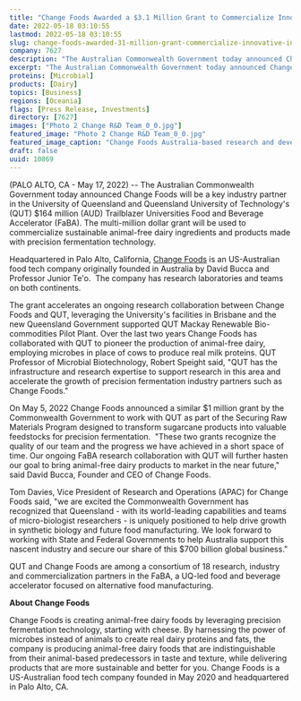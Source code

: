```yaml
---
title: "Change Foods Awarded a $3.1 Million Grant to Commercialize Innovative Ingredients with Queensland University of Technology"
date: 2022-05-18 03:10:55
lastmod: 2022-05-18 03:10:55
slug: change-foods-awarded-31-million-grant-commercialize-innovative-ingredients-queensland
company: 7627
description: "The Australian Commonwealth Government today announced Change Foods will be a key industry partner in the University of Queensland and Queensland University of Technology’s (QUT) $164 million (AUD) Trailblazer Universities Food and Beverage Accelerator (FaBA). The multi-million dollar grant will be used to commercialize sustainable animal-free dairy ingredients and products made with precision fermentation technology."
excerpt: "The Australian Commonwealth Government today announced Change Foods will be a key industry partner in the University of Queensland and Queensland University of Technology’s (QUT) $164 million (AUD) Trailblazer Universities Food and Beverage Accelerator (FaBA). The multi-million dollar grant will be used to commercialize sustainable animal-free dairy ingredients and products made with precision fermentation technology."
proteins: [Microbial]
products: [Dairy]
topics: [Business]
regions: [Oceania]
flags: [Press Release, Investments]
directory: [7627]
images: ["Photo 2 Change R&D Team_0_0.jpg"]
featured_image: "Photo 2 Change R&D Team_0_0.jpg"
featured_image_caption: "Change Foods Australia-based research and development team (from left): Prof. Junior Te’o, Change Foods Co-Founder and CTO; Dr. Nayana Pathiraja, Team Leader, Research Scientist; Dr. Nida Murtaza, Research Scientist; Dr. Tuan Tu, Researcher, Research Scientist."
draft: false
uuid: 10869
---
```

(PALO ALTO, CA - May 17, 2022) -- The Australian Commonwealth Government
today announced Change Foods will be a key industry partner in the
University of Queensland and Queensland University of Technology's (QUT)
\$164 million (AUD) Trailblazer Universities Food and Beverage
Accelerator (FaBA). The multi-million dollar grant will be used to
commercialize sustainable animal-free dairy ingredients and products
made with precision fermentation technology.

Headquartered in Palo Alto, California, [Change
Foods](http://changefoods.com/) is an US-Australian food tech company
originally founded in Australia by David Bucca and Professor Junior
Te'o.  The company has research laboratories and teams on both
continents.

The grant accelerates an ongoing research collaboration between Change
Foods and QUT, leveraging the University's facilities in Brisbane and
the new Queensland Government supported QUT Mackay Renewable
Bio-commodities Pilot Plant. Over the last two years Change Foods has
collaborated with QUT to pioneer the production of animal-free dairy,
employing microbes in place of cows to produce real milk proteins. QUT
Professor of Microbial Biotechnology, Robert Speight said, "QUT has the
infrastructure and research expertise to support research in this area
and accelerate the growth of precision fermentation industry partners
such as Change Foods."

On May 5, 2022 Change Foods announced a similar \$1 million grant by the
Commonwealth Government to work with QUT as part of the Securing Raw
Materials Program designed to transform sugarcane products into valuable
feedstocks for precision fermentation.  "These two grants recognize the
quality of our team and the progress we have achieved in a short space
of time. Our ongoing FaBA research collaboration with QUT will further
hasten our goal to bring animal-free dairy products to market in the
near future," said David Bucca, Founder and CEO of Change Foods.

Tom Davies, Vice President of Research and Operations (APAC) for Change
Foods said, "we are excited the Commonwealth Government has recognized
that Queensland - with its world-leading capabilities and teams of
micro-biologist researchers - is uniquely positioned to help drive
growth in synthetic biology and future food manufacturing. We look
forward to working with State and Federal Governments to help Australia
support this nascent industry and secure our share of this \$700 billion
global business."

QUT and Change Foods are among a consortium of 18 research, industry and
commercialization partners in the FaBA, a UQ-led food and beverage
accelerator focused on alternative food manufacturing.

**About Change Foods**

Change Foods is creating animal-free dairy foods by leveraging precision
fermentation technology, starting with cheese. By harnessing the power
of microbes instead of animals to create real dairy proteins and fats,
the company is producing animal-free dairy foods that are
indistinguishable from their animal-based predecessors in taste and
texture, while delivering products that are more sustainable and better
for you. Change Foods is a US-Australian food tech company founded in
May 2020 and headquartered in Palo Alto, CA.
